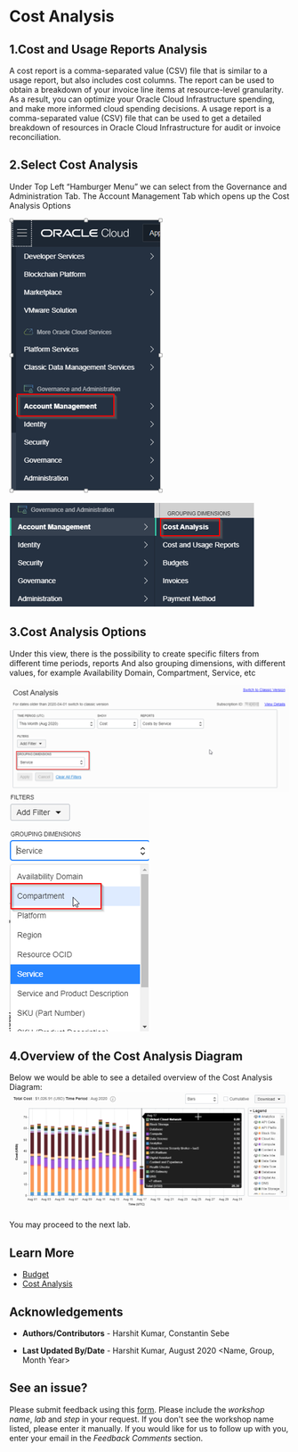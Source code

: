 # Cost Analysis

## 1.Cost and Usage Reports Analysis
A cost report is a comma-separated value (CSV) file that is similar to a usage report, but also includes cost columns. The report can be used to obtain a breakdown of your invoice line items at resource-level granularity. As a result, you can optimize your Oracle Cloud Infrastructure spending, and make more informed cloud spending decisions.
A usage report is a comma-separated value (CSV) file that can be used to get a detailed breakdown of resources in Oracle Cloud Infrastructure for audit or invoice reconciliation.


## 2.Select Cost Analysis

Under Top Left “Hamburger Menu” we can select from the Governance and Administration Tab.
The Account Management Tab which opens up the Cost Analysis Options

  ![](./images-cost-analysis/Step1.png " ")

  ![](./images-cost-analysis/Step2.png " ")

## 3.Cost Analysis Options

Under this view, there is the possibility to create specific filters from different time periods, reports
And also grouping dimensions, with different values, for example Availability Domain, Compartment, Service, etc

![](./images-cost-analysis/Step3.png " ")
![](./images-cost-analysis/Step4.png " ")

## 4.Overview of the Cost Analysis Diagram

Below we would be able to see a detailed overview of the Cost Analysis Diagram:
    ![](./images-cost-analysis/Step5.png " ")

You may proceed to the next lab.

## Learn More


* [Budget](https://docs.cloud.oracle.com/en-us/iaas/Content/Billing/Concepts/budgetsoverview.htm)
* [Cost Analysis](https://docs.cloud.oracle.com/en-us/iaas/Content/Billing/Concepts/costanalysisoverview.htm)

## Acknowledgements
- **Authors/Contributors** - Harshit Kumar, Constantin Sebe
* **Last Updated By/Date** - Harshit Kumar, August 2020 <Name, Group, Month Year>

## See an issue?
Please submit feedback using this [form](https://apexapps.oracle.com/pls/apex/f?p=133:1:::::P1_FEEDBACK:1). Please include the *workshop name*, *lab* and *step* in your request.  If you don't see the workshop name listed, please enter it manually. If you would like for us to follow up with you, enter your email in the *Feedback Comments* section.

